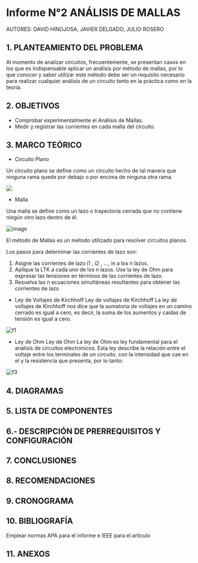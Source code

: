 # Informe N°2 ANÁLISIS DE MALLAS

AUTORES: DAVID HINOJOSA,
         JAVIER DELGADO,
         JULIO ROSERO

## 1. PLANTEAMIENTO DEL PROBLEMA
Al momento de analizar circuitos, frecuentemente, se presentan casos en los que es indispensable aplicar un análisis por método de mallas, por lo que conocer y saber utilizar este método debe ser un requisito necesario para realizar cualquier análisis de un circuito tanto en la práctica como en la teoría.

## 2. OBJETIVOS
- Comprobar experimentalmente el Análisis de Mallas.
- Medir y registrar las corrientes en cada malla del circuito.

## 3. MARCO TEÓRICO 
- Circuito Plano

Un circuito plano se define como un circuito hecho de tal manera que ninguna rama quede por debajo o por encima de ninguna otra rama.

![](https://analisisdecircuitos1.files.wordpress.com/2014/08/screenshot2971.jpg)
- Malla

Una malla se define como un lazo o trayectoria cerrada que no contiene ningún otro lazo dentro de él.

![image](https://user-images.githubusercontent.com/64505672/84106123-ebf93380-a9df-11ea-8d54-332421d6126a.png)

El método de Mallas es un método utilizado para resolver circuitos planos.

Los pasos para determinar las corrientes de lazo son:
1. Asigne las corrientes de lazo i1
, i2
, …, in a los n lazos.
2. Aplique la LTK a cada uno de los n lazos. Use la ley de Ohm para expresar las tensiones en términos de las corrientes de lazo.
3. Resuelva las n ecuaciones simultáneas resultantes para obtener las
corrientes de lazo

- Ley de Voltajes de Kirchhoff
Ley de voltajes de Kirchhoff La ley de voltajes de Kirchhoff nos dice que la sumatoria de voltajes en un camino cerrado es igual a cero, es decir, la suma de los aumentos y caídas de tensión es igual a cero.

![f1](https://user-images.githubusercontent.com/64505672/83993005-c43e9880-a917-11ea-859c-14703f357ff0.PNG)

- Ley de Ohm
Ley de Ohm La ley de Ohm es ley fundamental para el análisis de circuitos electrónicos. Esta ley describe la relación entre el voltaje entre los terminales de un circuito, con la intensidad que cae en el y la resistencia que presenta, por lo tanto:

![f3](https://user-images.githubusercontent.com/64505672/83993163-48911b80-a918-11ea-9ea6-7c244d53a649.PNG)

## 4. DIAGRAMAS


## 5. LISTA DE COMPONENTES


## 6.- DESCRIPCIÓN DE PRERREQUISITOS Y CONFIGURACIÓN


## 7. CONCLUSIONES


## 8. RECOMENDACIONES


## 9. CRONOGRAMA

## 10. BIBLIOGRAFÍA

Emplear normas APA para el informe e IEEE para el artículo

## 11. ANEXOS

 
